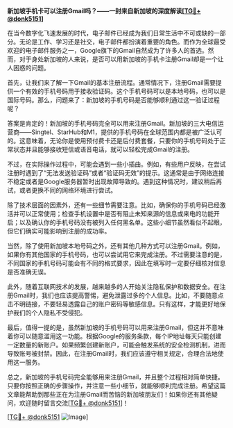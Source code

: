 **新加坡手机卡可以注册Gmail吗？——一封来自新加坡的深度解读[[TG💪+ @donk5151](https://t.me/s/donk5151)]**

在当今数字化飞速发展的时代，电子邮件已经成为我们日常生活中不可或缺的一部分。无论是工作、学习还是社交，电子邮件都扮演着重要的角色。而作为全球最受欢迎的电子邮件服务之一，Google旗下的Gmail自然成为了许多人的首选。然而，对于身处新加坡的人来说，是否可以用新加坡的手机卡注册Gmail却是一个让人困惑的问题。

首先，让我们来了解一下Gmail的基本注册流程。通常情况下，注册Gmail需要提供一个有效的手机号码用于接收验证码。这个手机号码可以是本地号码，也可以是国际号码。那么，问题来了：新加坡的手机号码是否能够顺利通过这一验证过程呢？

答案是肯定的！新加坡的手机号码完全可以用来注册Gmail。新加坡的三大电信运营商——Singtel、StarHub和M1，提供的手机号码在全球范围内都是被广泛认可的。这意味着，无论你是使用预付费卡还是后付费套餐，只要你的手机号码处于正常状态并且能够接收短信或语音电话，就可以轻松完成Gmail的注册。

不过，在实际操作过程中，可能会遇到一些小插曲。例如，有些用户反映，在尝试注册时遇到了“无法发送验证码”或者“验证码无效”的提示。这通常是由于网络连接不稳定或者是Google服务器暂时出现故障导致的。遇到这种情况时，建议稍后再试，或者更换不同的网络环境进行尝试。

除了技术层面的因素外，还有一些细节需要注意。比如，确保你的手机号码已经激活并可以正常使用；检查手机设置中是否有阻止未知来源的信息或来电的功能开启；以及确认你的手机号码没有被列入任何黑名单。这些小细节虽然看似不起眼，但它们确实可能影响到注册的成功率。

当然，除了使用新加坡本地号码之外，还有其他几种方式可以注册Gmail。例如，如果你有其他国家的手机号码，也可以尝试用它来完成注册。不过需要注意的是，不同国家的手机号码可能会有不同的格式要求，因此在填写时一定要仔细核对信息是否准确无误。

此外，随着互联网技术的发展，越来越多的人开始关注隐私保护和数据安全。在注册Gmail时，我们也应该提高警惕，避免泄露过多的个人信息。比如，不要随意点击不明链接，不要轻易透露自己的账户密码等敏感信息。只有这样，才能更好地保护我们的个人隐私不受侵犯。

最后，值得一提的是，虽然新加坡的手机号码可以用来注册Gmail，但这并不意味着你可以随意滥用这一功能。根据Google的服务条款，每个IP地址每天只能创建一定数量的新账户。如果频繁创建新账户，可能会触发系统的安全检测机制，进而导致账号被封禁。因此，在注册Gmail时，我们应该遵守相关规定，合理合法地使用这一服务。

总之，新加坡的手机号码完全能够用来注册Gmail，并且整个过程相对简单快捷。只要你按照正确的步骤操作，并注意一些小细节，就能够顺利完成注册。希望这篇文章能帮助到那些正在为注册Gmail而苦恼的新加坡朋友们！如果你还有其他疑问，欢迎随时留言交流[[TG💪+ @donk5151](https://t.me/s/donk5151)]！

[[TG💪+ @donk5151](https://t.me/s/donk5151) ![Image](https://i.postimg.cc/rwNCRYN7/Snipaste-2025-04-30-17-27-05.png)]